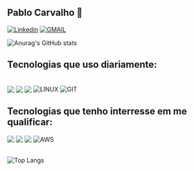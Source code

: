 
## Pablo Carvalho 🦇

[![Linkedin](https://img.shields.io/badge/LinkedIn-black?logo=linkedin&style=for-the-badge)](https://www.linkedin.com/in/pablo-carvalho-140255260/)
[![GMAIL](https://img.shields.io/badge/Gmail-black?logo=gmail&style=for-the-badge)](mailto:devpablocarvalho@gmail.com)

![Anurag's GitHub stats](https://github-readme-stats.vercel.app/api?username=PabloCsDev&show_icons=true&theme=highcontrast&hide_rank=true&hide_title=true)





## Tecnologias que uso diariamente:
<div style="dispaly: inline_block"><br/>
    <img align="center" all="JavaScript" src="https://img.shields.io/badge/JavaScript-000?style=for-the-badge&logo=javascript"/>
    <img align="center" all="HTML5" src="https://img.shields.io/badge/HTML5-000?style=for-the-badge&logo=html5"/>
    <img align="center" all="CSS3" src="https://img.shields.io/badge/CSS3-000?style=for-the-badge&logo=css3&logoColor=264CE4"/>
    <img align="center" alt="LINUX" src="https://img.shields.io/badge/Linux-black?logo=linux&style=for-the-badge"/>
    <img align="center" alt="GIT" src="https://img.shields.io/badge/Git-000?style=for-the-badge&logo=git&logoColor=E94D5F"/>
     
    
## Tecnologias que tenho interresse em me qualificar:
<img align="center" all="ANGULAR" src="https://img.shields.io/badge/Angular-000?style=for-the-badge&logo=angular&logoColor=C3002F"/>
<img align="center" all="JAVA" src="https://img.shields.io/badge/Java-black?logo=java&style=for-the-badge"/>
<img align="center" all="KOTLIN" src="https://img.shields.io/badge/Kotlin-black?logo=kotlin&style=for-the-badge"/>
<img align="center" alt="AWS" src="https://img.shields.io/badge/AWS-black?logo=amazon-aws&style=for-the-badge"/>
</div><br/>


![Top Langs](https://github-readme-stats-git-masterrstaa-rickstaa.vercel.app/api/top-langs/?username=PabloCsDev&layout=compact&bg_color=000&border_color=30A3DC&title_color=E94D5F&text_color=FFF)
